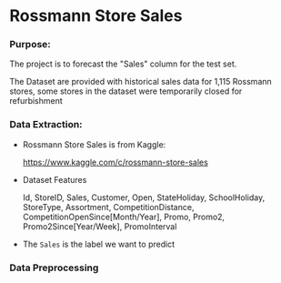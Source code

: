 # Rossmann Store Sales

### Purpose:

The project is to forecast the "Sales" column for the test set. 

The Dataset are provided with historical sales data for 1,115 Rossmann stores, some stores in the dataset were temporarily closed for refurbishment

### Data Extraction:

  * Rossmann Store Sales is from Kaggle:

    https://www.kaggle.com/c/rossmann-store-sales
   
  * Dataset Features
     
    Id, StoreID, Sales, Customer, Open, StateHoliday, SchoolHoliday, StoreType, Assortment, CompetitionDistance,    CompetitionOpenSince[Month/Year], Promo, Promo2, Promo2Since[Year/Week], PromoInterval

  * The `Sales` is the label we want to predict
 
### Data Preprocessing



